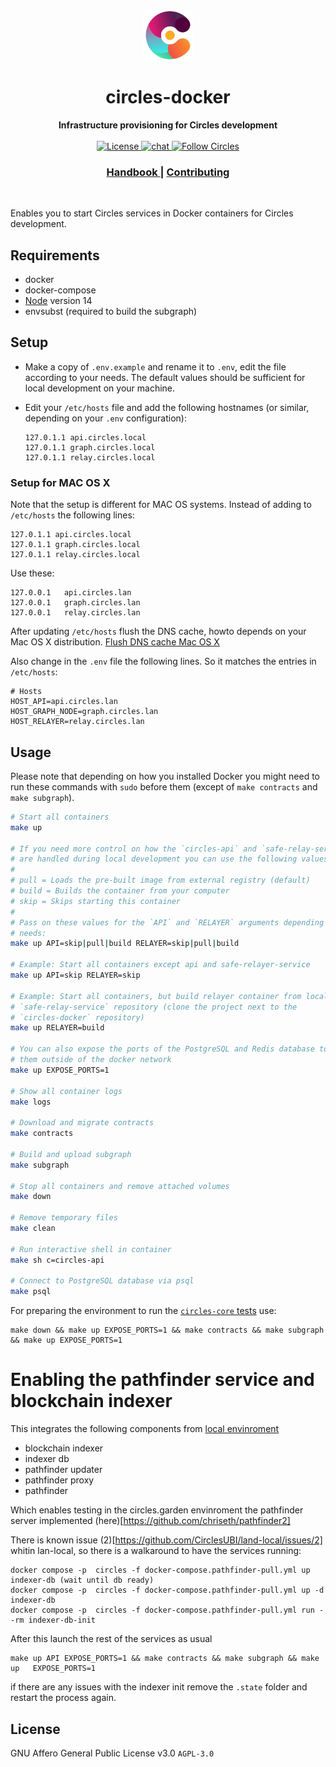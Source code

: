 <div align="center">
	<img width="80" src="https://raw.githubusercontent.com/CirclesUBI/.github/main/assets/logo.svg" />
</div>

<h1 align="center">circles-docker</h1>

<div align="center">
 <strong>
   Infrastructure provisioning for Circles development
 </strong>
</div>

<br />

<div align="center">
  <!-- Licence -->
  <a href="https://github.com/CirclesUBI/circles-docker/blob/main/LICENSE">
    <img src="https://img.shields.io/github/license/CirclesUBI/circles-core?style=flat-square&color=%23cc1e66" alt="License" height="18">
  </a>
  <!-- Discourse -->
  <a href="https://aboutcircles.com/">
    <img src="https://img.shields.io/discourse/topics?server=https%3A%2F%2Faboutcircles.com%2F&style=flat-square&color=%23faad26" alt="chat" height="18"/>
  </a>
  <!-- Twitter -->
  <a href="https://twitter.com/CirclesUBI">
    <img src="https://img.shields.io/twitter/follow/circlesubi.svg?label=twitter&style=flat-square&color=%23f14d48" alt="Follow Circles" height="18">
  </a>
</div>

<div align="center">
  <h3>
    <a href="https://handbook.joincircles.net">
      Handbook
    </a>
    <span> | </span>
    <a href="https://github.com/CirclesUBI/.github/blob/main/CONTRIBUTING.md">
      Contributing
    </a>
  </h3>
</div>

<br/>


Enables you to start Circles services in Docker containers for Circles development.

## Requirements

* docker
* docker-compose
* [Node](https://nodejs.org/en/download/) version 14
* envsubst (required to build the subgraph)

## Setup

* Make a copy of `.env.example` and rename it to `.env`, edit the file according to your needs. The default values should be sufficient for local development on your machine.

* Edit your `/etc/hosts` file and add the following hostnames (or similar, depending on your `.env` configuration):

    ```
    127.0.1.1 api.circles.local
    127.0.1.1 graph.circles.local
    127.0.1.1 relay.circles.local
    ```
### Setup for MAC OS X

Note that the setup is different for MAC OS systems. Instead of adding to `/etc/hosts` the following lines:
```
127.0.1.1 api.circles.local
127.0.1.1 graph.circles.local
127.0.1.1 relay.circles.local
```
Use these:
```
127.0.0.1	api.circles.lan
127.0.0.1	graph.circles.lan
127.0.0.1	relay.circles.lan
```
After updating `/etc/hosts` flush the DNS cache, howto depends on your Mac OS X distribution. [Flush DNS cache Mac OS X](https://osxdaily.com/2008/03/21/how-to-flush-your-dns-cache-in-mac-os-x/)

Also change in the `.env` file the following lines. So it matches the entries in `/etc/hosts`:
```
# Hosts
HOST_API=api.circles.lan
HOST_GRAPH_NODE=graph.circles.lan
HOST_RELAYER=relay.circles.lan
```

## Usage

Please note that depending on how you installed Docker you might need to run these commands with `sudo` before them (except of `make contracts` and `make subgraph`).

```bash
# Start all containers
make up

# If you need more control on how the `circles-api` and `safe-relay-service`
# are handled during local development you can use the following values:
#
# pull = Loads the pre-built image from external registry (default)
# build = Builds the container from your computer
# skip = Skips starting this container
#
# Pass on these values for the `API` and `RELAYER` arguments depending on your
# needs:
make up API=skip|pull|build RELAYER=skip|pull|build

# Example: Start all containers except api and safe-relayer-service
make up API=skip RELAYER=skip

# Example: Start all containers, but build relayer container from local
# `safe-relay-service` repository (clone the project next to the
# `circles-docker` repository)
make up RELAYER=build

# You can also expose the ports of the PostgreSQL and Redis database to use
# them outside of the docker network
make up EXPOSE_PORTS=1

# Show all container logs
make logs

# Download and migrate contracts
make contracts

# Build and upload subgraph
make subgraph

# Stop all containers and remove attached volumes
make down

# Remove temporary files
make clean

# Run interactive shell in container
make sh c=circles-api

# Connect to PostgreSQL database via psql
make psql
```

For preparing the environment to run the [`circles-core` tests](https://github.com/CirclesUBI/circles-core/) use:

```
make down && make up EXPOSE_PORTS=1 && make contracts && make subgraph && make up EXPOSE_PORTS=1
```

# Enabling the pathfinder service and blockchain indexer

This integrates the  following components from [local envinroment](https://github.com/CirclesUBI/land-local) 
- blockchain indexer
- indexer db
- pathfinder updater
- pathfinder proxy
- pathfinder 

Which enables testing in the circles.garden envinroment the pathfinder server implemented (here)[https://github.com/chriseth/pathfinder2]

There is known issue (2)[https://github.com/CirclesUBI/land-local/issues/2] whitin lan-local, so there is a walkaround to have the services running:

```
docker compose -p  circles -f docker-compose.pathfinder-pull.yml up indexer-db (wait until db ready)
docker compose -p  circles -f docker-compose.pathfinder-pull.yml up -d indexer-db
docker compose -p  circles -f docker-compose.pathfinder-pull.yml run --rm indexer-db-init 
```
After this launch the rest of the services as usual

```
make up API EXPOSE_PORTS=1 && make contracts && make subgraph && make up   EXPOSE_PORTS=1
```

if there are any issues with the indexer init remove the `.state` folder and restart the process again.
## License

GNU Affero General Public License v3.0 `AGPL-3.0`
